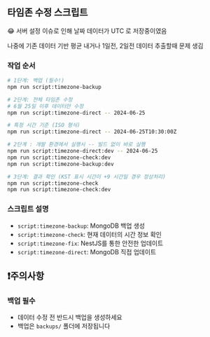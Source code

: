 ## 타임존 수정 스크립트

😂 서버 설정 이슈로 인해 날짜 데이터가 UTC 로 저장중이였음 

나중에 기존 데이터 기반 평균 내거나 1일전, 2일전 데이터 추출할때 문제 생김

### 작업 순서
   ```bash
   # 1단계: 백업 (필수!)
   npm run script:timezone-backup
   
   # 2단계: 전체 타임존 수정
   # 6월 25일 이후 데이터만 수정
   npm run script:timezone-direct -- 2024-06-25
   
   # 특정 시간 기준 (ISO 형식)
   npm run script:timezone-direct -- 2024-06-25T10:30:00Z
   
   # 2단계 : 개발 환경에서 실행시 -- 빌드 없이 바로 실행
   npm run script:timezone-direct:dev -- 2024-06-25
   npm run script:timezone-check:dev
   npm run script:timezone-backup:dev
  
   # 3단계: 결과 확인 (KST 표시 시간이 +9 시간일 경우 정상처리)
   npm run script:timezone-check
   npm run script:timezone-check:dev
   ```

### 스크립트 설명
- `script:timezone-backup`: MongoDB 백업 생성
- `script:timezone-check`: 현재 데이터의 시간 정보 확인
- `script:timezone-fix`: NestJS를 통한 안전한 업데이트
- `script:timezone-direct`: MongoDB 직접 업데이트

## ❗️주의사항

### 백업 필수
- 데이터 수정 전 반드시 백업을 생성하세요
- 백업은 `backups/` 폴더에 저장됩니다
